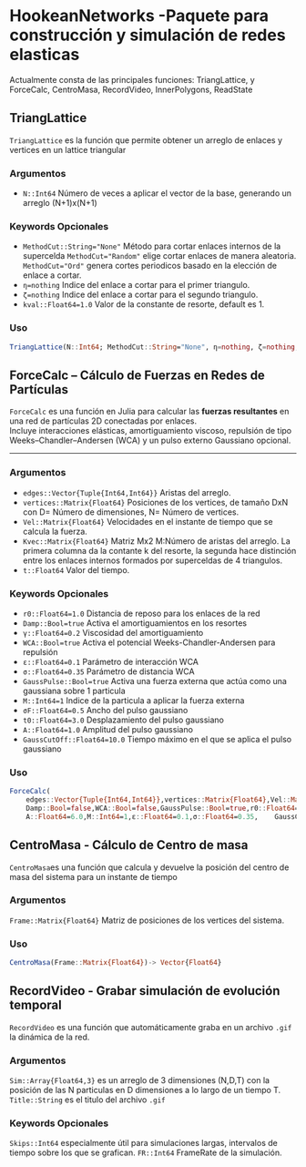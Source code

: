 # HookeanNetworks -Paquete para construcción y simulación de redes elasticas
Actualmente consta de las principales funciones: TriangLattice, y ForceCalc, CentroMasa, RecordVideo, InnerPolygons, ReadState

## TriangLattice
`TriangLattice` es la función que permite obtener un arreglo de enlaces y vertices en un lattice triangular

### Argumentos
- `N::Int64` Número de veces a aplicar el vector de la base, generando un arreglo (N+1)x(N+1)

### Keywords Opcionales
- `MethodCut::String="None"` Método para cortar enlaces internos de la supercelda `MethodCut="Random"` elige cortar enlaces de manera aleatoria. `MethodCut="Ord"` genera cortes periodicos basado en la elección de enlace a cortar.
- `η=nothing` Indice del enlace a cortar para el primer triangulo.
- `ζ=nothing` Indice del enlace a cortar para el segundo triangulo.
- `kval::Float64=1.0` Valor de la constante de resorte, default es 1.

### Uso 

```julia
TriangLattice(N::Int64; MethodCut::String="None", η=nothing, ζ=nothing, kval::Float64=1.0)
```

## ForceCalc – Cálculo de Fuerzas en Redes de Partículas

`ForceCalc` es una función en Julia para calcular las **fuerzas resultantes** en una red de partículas 2D conectadas por enlaces.  
Incluye interacciones elásticas, amortiguamiento viscoso, repulsión de tipo Weeks–Chandler–Andersen (WCA) y un pulso externo Gaussiano opcional.

---
### Argumentos
- `edges::Vector{Tuple{Int64,Int64}}` Aristas del arreglo.
- `vertices::Matrix{Float64}` Posiciones de los vertices, de tamaño DxN con D= Número de dimensiones, N= Número de vertices.
- `Vel::Matrix{Float64}` Velocidades en el instante de tiempo que se calcula la fuerza.
- `Kvec::Matrix{Float64}` Matriz Mx2 M:Número de aristas del arreglo. La primera columna da la contante k del resorte, la segunda hace distinción entre los enlaces internos formados por superceldas de 4 triangulos.
- `t::Float64` Valor del tiempo.

### Keywords Opcionales
- `r0::Float64=1.0` Distancia de reposo para los enlaces de la red
- `Damp::Bool=true` Activa el amortiguamientos en los resortes
- `γ::Float64=0.2` Viscosidad del amortiguamiento
- `WCA::Bool=true` Activa el potencial Weeks-Chandler-Andersen para repulsión
- `ε::Float64=0.1` Parámetro de interacción WCA
- `σ::Float64=0.35` Parámetro de distancia WCA
- `GaussPulse::Bool=true` Activa una fuerza externa que actúa como una gaussiana sobre 1 particula
- `M::Int64=1` Indice de la particula a aplicar la fuerza externa
- `σF::Float64=0.5` Ancho del pulso gaussiano
- `t0::Float64=3.0` Desplazamiento del pulso gaussiano
- `A::Float64=1.0` Amplitud del pulso gaussiano
- `GaussCutOff::Float64=10.0` Tiempo máximo en el que se aplica el pulso gaussiano 

### Uso

```julia
ForceCalc(
    edges::Vector{Tuple{Int64,Int64}},vertices::Matrix{Float64},Vel::Matrix{Float64},Kvec::Matrix{Float64},t::Float64;
    Damp::Bool=false,WCA::Bool=false,GaussPulse::Bool=true,r0::Float64=1.0,γ::Float64=0.2,σF::Float64=0.5,t0::Float64=3.0,
    A::Float64=6.0,M::Int64=1,ε::Float64=0.1,σ::Float64=0.35,    GaussCutOff::Float64=10.0) -> Matrix{Float64}
```

## CentroMasa - Cálculo de Centro de masa

`CentroMasa`es una función que calcula y devuelve la posición del centro de masa del sistema para un instante de tiempo

### Argumentos
`Frame::Matrix{Float64}` Matriz de posiciones de los vertices del sistema.

### Uso
```julia
CentroMasa(Frame::Matrix{Float64})-> Vector{Float64}
```

## RecordVideo - Grabar simulación de evolución temporal
`RecordVideo` es una función que automáticamente graba en un archivo `.gif` la dinámica de la red. 

### Argumentos
`Sim::Array{Float64,3}` es un arreglo de 3 dimensiones (N,D,T) con la posición de las N particulas en D dimensiones a lo largo de un tiempo T.
`Title::String` es el titulo del archivo `.gif`

### Keywords Opcionales
`Skips::Int64` especialmente útil para simulaciones largas, intervalos de tiempo sobre los que se grafican.
`FR::Int64` FrameRate de la simulación. 






